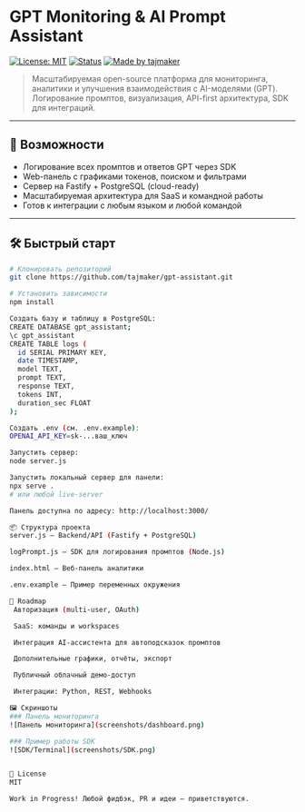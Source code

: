 # GPT Monitoring & AI Prompt Assistant

[![License: MIT](https://img.shields.io/badge/license-MIT-green.svg)](LICENSE)
[![Status](https://img.shields.io/badge/status-MVP-blue)]()
[![Made by tajmaker](https://img.shields.io/badge/made%20by-tajmaker-blue)](https://github.com/tajmaker)

> Масштабируемая open-source платформа для мониторинга, аналитики и улучшения взаимодействия с AI-моделями (GPT). Логирование промптов, визуализация, API-first архитектура, SDK для интеграций.

---

## 🚀 Возможности

- Логирование всех промптов и ответов GPT через SDK
- Web-панель с графиками токенов, поиском и фильтрами
- Сервер на Fastify + PostgreSQL (cloud-ready)
- Масштабируемая архитектура для SaaS и командной работы
- Готов к интеграции с любым языком и любой командой

---

## 🛠️ Быстрый старт

```bash
# Клонировать репозиторий
git clone https://github.com/tajmaker/gpt-assistant.git

# Установить зависимости
npm install

Создать базу и таблицу в PostgreSQL:
CREATE DATABASE gpt_assistant;
\c gpt_assistant
CREATE TABLE logs (
  id SERIAL PRIMARY KEY,
  date TIMESTAMP,
  model TEXT,
  prompt TEXT,
  response TEXT,
  tokens INT,
  duration_sec FLOAT
);

Создать .env (см. .env.example):
OPENAI_API_KEY=sk-...ваш_ключ

Запустить сервер:
node server.js

Запустить локальный сервер для панели:
npx serve .
# или любой live-server

Панель доступна по адресу: http://localhost:3000/

📦 Структура проекта
server.js — Backend/API (Fastify + PostgreSQL)

logPrompt.js — SDK для логирования промптов (Node.js)

index.html — Веб-панель аналитики

.env.example — Пример переменных окружения

🎯 Roadmap
 Авторизация (multi-user, OAuth)

 SaaS: команды и workspaces

 Интеграция AI-ассистента для автоподсказок промптов

 Дополнительные графики, отчёты, экспорт

 Публичный облачный демо-доступ

 Интеграции: Python, REST, Webhooks

🖼️ Скриншоты
### Панель мониторинга
![Панель мониторинга](screenshots/dashboard.png)

### Пример работы SDK
![SDK/Terminal](screenshots/SDK.png)


📃 License
MIT

Work in Progress! Любой фидбэк, PR и идеи — приветствуются.
